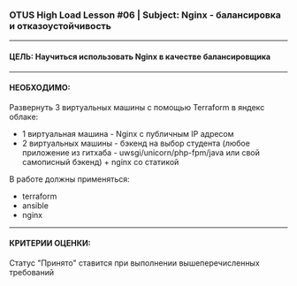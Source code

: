 ### OTUS High Load Lesson #06 | Subject: Nginx - балансировка и отказоустойчивость
---------------------

#### ЦЕЛЬ: Научиться использовать Nginx в качестве балансировщика

---------------------
#### НЕОБХОДИМО:
Развернуть 3 виртуальных машины с помощью Terraform в яндекс облаке: 
- 1 виртуальная машина - Nginx с публичным IP адресом
- 2 виртуальных машины - бэкенд на выбор студента (любое приложение из гитхаба - uwsgi/unicorn/php-fpm/java или свой самописный бэкенд) + nginx со статикой

В работе должны применяться:
- terraform
- ansible
- nginx

---------------------
#### КРИТЕРИИ ОЦЕНКИ:
Статус "Принято" ставится при выполнении вышеперечисленных требований
